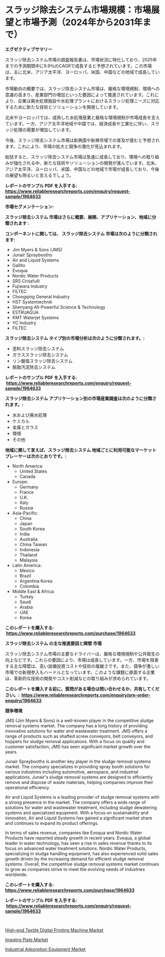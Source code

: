 <p><h1>スラッジ除去システム市場規模：市場展望と市場予測（2024年から2031年まで）</h1></p><p><strong>エグゼクティブサマリー</strong></p>
<p><p>スラッジ除去システム市場の調査報告書は、市場状況に特化しており、2025年までの予測期間中に9.9％のCAGRで成長すると予想されています。この市場は、主に北米、アジア太平洋、ヨーロッパ、米国、中国などの地域で成長しています。</p><p>市場動向の概要では、スラッジ除去システム市場は、厳格な環境規制、環境への意識の高まり、産業部門の増加といった要因によって推進されています。これにより、企業は廃水処理施設や水処理プラントにおけるスラッジ処理ニーズに対応するために新たな技術とソリューションを開発しています。</p><p>北米やヨーロッパでは、成熟した水処理産業と厳格な環境規制が市場成長を支えています。一方、アジア太平洋地域や中国では、経済成長や工業化に伴い、スラッジ処理の需要が増加しています。</p><p>今後、スラッジ除去システム市場は新興国や新興市場での普及が進むと予想されます。これにより、市場の拡大と競争の激化が見込まれます。</p><p>総括すると、スラッジ除去システム市場は急速に成長しており、環境への取り組みが強化される中、新たな技術やソリューションの開発が進んでいます。北米、アジア太平洋、ヨーロッパ、米国、中国などの地域で市場が成長しており、今後の展望も明るいと言えるでしょう。</p></p>
<p><strong>レポートのサンプル PDF を入手する: <a href="https://www.reliableresearchreports.com/enquiry/request-sample/1964633">https://www.reliableresearchreports.com/enquiry/request-sample/1964633</a></strong></p>
<p><strong>市場セグメンテーション:</strong></p>
<p><strong> スラッジ除去システム 市場はさらに概要、展開、アプリケーション、地域に分類されます :</strong></p>
<p><strong>コンポーネントに関しては、 スラッジ除去システム 市場は次のように分類されます: &nbsp;</strong></p>
<p><ul><li>Jim Myers & Sons (JMS)</li><li>Junair Spraybooths</li><li>Air and Liquid Systems</li><li>Gallito</li><li>Evoqua</li><li>Nordic Water Products</li><li>SRS Crisafulli</li><li>Fujiwara Industry</li><li>FILTEC</li><li>Chongqing General Industry</li><li>HST Systemtechnik</li><li>Shenyang All-Powerful Science & Technology</li><li>ESTRUAGUA</li><li>KMT Waterjet Systems</li><li>YC Industry</li><li>FILTEC</li></ul></p>
<p><strong> スラッジ除去システム タイプ別の市場分析は次のように分類されます。:</strong></p>
<p><ul><li>塗料スラッジ除去システム</li><li>ガラススラッジ除去システム</li><li>リン酸塩スラッジ除去システム</li><li>脱脂汚泥除去システム</li></ul></p>
<p><strong>レポートのサンプル PDF を入手する: &nbsp;<a href="https://www.reliableresearchreports.com/enquiry/request-sample/1964633">https://www.reliableresearchreports.com/enquiry/request-sample/1964633</a></strong></p>
<p><strong> スラッジ除去システム アプリケーション別の市場産業調査は次のように分類されます。:</strong></p>
<p><ul><li>水および廃水処理</li><li>ケミカル</li><li>金属とガラス</li><li>環境</li><li>その他</li></ul></p>
<p><strong>地域に関して言えば、スラッジ除去システム 地域ごとに利用可能なマーケットプレーヤーは次のとおりです。:</strong></p>
<p><ul>
    <li>
        North America:
        <ul>
            <li>United States</li>
            <li>Canada</li>
        </ul>
    </li>
    <li>
        Europe:
        <ul>
            <li>Germany</li>
            <li>France</li>
            <li>U.K.</li>
            <li>Italy</li>
            <li>Russia</li>
        </ul>
    </li>
    <li>
        Asia-Pacific:
        <ul>
            <li>China</li>
            <li>Japan</li>
            <li>South Korea</li>
            <li>India</li>
            <li>Australia</li>
            <li>China Taiwan</li>
            <li>Indonesia</li>
            <li>Thailand</li>
            <li>Malaysia</li>
        </ul>
    </li>
    <li>
        Latin America:
        <ul>
            <li>Mexico</li>
            <li>Brazil</li>
            <li>Argentina Korea</li>
            <li>Colombia</li>
        </ul>
    </li>
    <li>
        Middle East & Africa:
        <ul>
            <li>Turkey</li>
            <li>Saudi</li>
            <li>Arabia</li>
            <li>UAE</li>
            <li>Korea</li>
        </ul>
    </li>
    </ul></p>
<p><strong>このレポートを購入する: &nbsp;<a href="https://www.reliableresearchreports.com/purchase/1964633">https://www.reliableresearchreports.com/purchase/1964633</a></strong></p>
<p><strong>スラッジ除去システム の主な推進要因と障壁 市場</strong></p>
<p><p>スラッジ除去システム市場の主要なドライバーは、厳格な環境規制や公共衛生の向上などです。これらの要因により、市場は成長しています。一方、市場を阻害する主な障壁は、高い設備投資コストや技術の複雑さです。また、競争が激しい市場での新規参入もハードルとなっています。このような課題に直面する企業は、革新的な技術の開発やコスト削減などの取り組みが求められています。</p></p>
<p><strong>このレポートを購入する前に、質問がある場合は問い合わせるか、共有してください。:&nbsp; <a href="https://www.reliableresearchreports.com/enquiry/pre-order-enquiry/1964633">https://www.reliableresearchreports.com/enquiry/pre-order-enquiry/1964633</a></strong></p>
<p><strong>競争環境</strong></p>
<p><p>JMS (Jim Myers & Sons) is a well-known player in the competitive sludge removal systems market. The company has a long history of providing innovative solutions for water and wastewater treatment. JMS offers a range of products such as shafted screw conveyors, belt conveyors, and hoppers for sludge removal applications. With a focus on quality and customer satisfaction, JMS has seen significant market growth over the years.</p><p>Junair Spraybooths is another key player in the sludge removal systems market. The company specializes in providing spray booth solutions for various industries including automotive, aerospace, and industrial applications. Junair's sludge removal systems are designed to efficiently remove and dispose of waste materials, helping companies improve their operational efficiency.</p><p>Air and Liquid Systems is a leading provider of sludge removal systems with a strong presence in the market. The company offers a wide range of solutions for water and wastewater treatment, including sludge dewatering systems and specialized equipment. With a focus on sustainability and innovation, Air and Liquid Systems has gained a significant market share and continues to expand its product offerings.</p><p>In terms of sales revenue, companies like Evoqua and Nordic Water Products have reported steady growth in recent years. Evoqua, a global leader in water technology, has seen a rise in sales revenue thanks to its focus on advanced water treatment solutions. Nordic Water Products, specializing in sludge handling equipment, has also experienced solid sales growth driven by the increasing demand for efficient sludge removal systems. Overall, the competitive sludge removal systems market continues to grow as companies strive to meet the evolving needs of industries worldwide.</p></p>
<p><strong>このレポートを購入する: &nbsp; <a href="https://www.reliableresearchreports.com/purchase/1964633">https://www.reliableresearchreports.com/purchase/1964633</a></strong></p>
<p><strong>レポートのサンプル PDF を入手する: &nbsp;<a href="https://www.reliableresearchreports.com/enquiry/request-sample/1964633">https://www.reliableresearchreports.com/enquiry/request-sample/1964633</a></strong><strong></strong></p>
<p>&nbsp;</p>
<p><p><a href="https://view.publitas.com/reportprime-1/high-end-textile-digital-printing-machine-market-research-report-reveals-the-latest-trends-and-opportunities-of-this-market-for-period-from-2023-2030/">High-end Textile Digital Printing Machine Market</a></p><p><a href="https://view.publitas.com/reportprime-1/imaging-plate-market-size-growth-outlook-from-2023-to-2030-projecting-at-markets-trends-analysis-by-application-regional-outlook-and-revenue/">Imaging Plate Market</a></p><p><a href="https://view.publitas.com/reportprime-1/industrial-adsorption-equipment-market-furnish-information-about-market-size-market-share-market-dynamics-and-projections-spanning-from-2023-to-2030/">Industrial Adsorption Equipment Market</a></p></p>